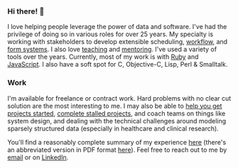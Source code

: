 ### Hi there! 👋

I love helping people leverage the power of data and software. I've had the
privilege of doing so in various roles for over 25 years. My specialty is
working with stakeholders to develop extensible scheduling,
[workflow](https://delonnewman.name/history/workflow), and
[form systems](https://delonnewman.name/history/form-system). I also love
[teaching](https://delonnewman.name/history/teaching) and [mentoring](https://delonnewman.name/history/mentoring).
I've used a variety of tools over the years. Currently, most of my work is with [Ruby](https://delonnewman.name/history/ruby)
and [JavaScript](https://delonnewman.name/history/javascript).
I also have a soft spot for C, Objective-C, Lisp, Perl & Smalltalk.

### Work

I'm available for freelance or contract work. Hard problems with no clear cut solution
are the most interesting to me. I may also be able to
[help you get projects started](https://delonnewman.name/projects/punchedit),
[complete stalled projects](https://delonnewman.name/projects/surveyor),
and coach teams on things like system design, and dealing with the technical challenges
around modeling sparsely structured data (especially in healthcare and clinical research).

You'll find a reasonably complete summary of my experience [here](https://delonnewman.name/history)
(there's an abbreviated version in PDF format [here](https://delonnewman.name/resume.pdf)).
Feel free to reach out to me by [email](mailto:contact@delonnewman.name)
or on [LinkedIn](https://www.linkedin.com/in/delonnewman).
